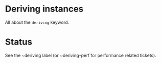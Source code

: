 # Deriving instances


All about the `deriving` keyword.

# Status

See the ~deriving label (or ~deriving-perf for performance related tickets).
